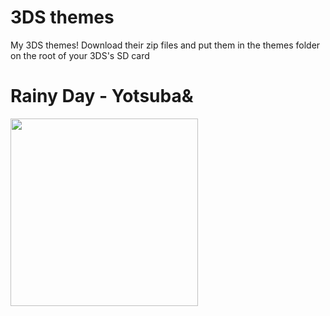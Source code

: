 # 3DS themes
My 3DS themes! Download their zip files and put them in the themes folder on the root of your 3DS's SD card

# Rainy Day - Yotsuba&

<img src='https://github.com/Alice-in-woolieland/3DSthemes/assets/119767457/99fc7b97-46d2-4410-8ee3-42ac3570f299' height=300>
